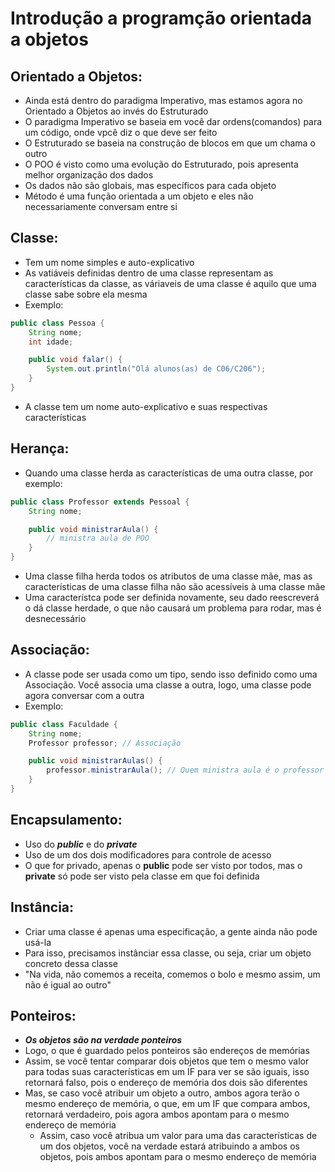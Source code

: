 # Introdução a programção orientada a objetos
## Orientado a Objetos:
- Ainda está dentro do paradigma Imperativo, mas estamos agora no Orientado a Objetos ao invés do Estruturado
- O paradigma Imperativo se baseia em você dar ordens(comandos) para um código, onde vpcê diz o que deve ser feito
- O Estruturado se baseia na construção de blocos em que um chama o outro
- O POO é visto como uma evolução do Estruturado, pois apresenta melhor organização dos dados
- Os dados não são globais, mas específicos para cada objeto
- Método é uma função orientada a um objeto e eles não necessariamente conversam entre si
## Classe:
- Tem um nome simples e auto-explicativo
- As vatiáveis definidas dentro de uma classe representam as características da classe, as váriaveis de uma classe é aquilo que uma classe sabe sobre ela mesma
- Exemplo:
```java
public class Pessoa {
    String nome;
    int idade;

    public void falar() {
        System.out.println("Olá alunos(as) de C06/C206");
    }
}
```
- A classe tem um nome auto-explicativo e suas respectivas características
## Herança:
- Quando uma classe herda as características de uma outra classe, por exemplo:
```java
public class Professor extends Pessoal {
    String nome;

    public void ministrarAula() {
        // ministra aula de POO
    }
}
```
- Uma classe filha herda todos os atributos de uma classe mãe, mas as características de uma classe filha não são acessíveis à uma classe mãe
- Uma característca pode ser definida novamente, seu dado reescreverá o dá classe herdade, o que não causará um problema para rodar, mas é desnecessário
## Associação:
- A classe pode ser usada como um tipo, sendo isso definido como uma Associação. Você associa uma classe a outra, logo, uma classe pode agora conversar com a outra
- Exemplo:
```java
public class Faculdade {
    String nome;
    Professor professor; // Associação

    public void ministrarAulas() {
        professor.ministrarAula(); // Quem ministra aula é o professor
    }
}
```
## Encapsulamento:
- Uso do ***public*** e do ***private***
- Uso de um dos dois modificadores para controle de acesso
- O que for privado, apenas o **public** pode ser visto por todos, mas o **private** só pode ser visto pela classe em que foi definida
## Instância:
- Criar uma classe é apenas uma especificação, a gente ainda não pode usá-la
- Para isso, precisamos instânciar essa classe, ou seja, criar um objeto concreto dessa classe
- "Na vida, não comemos a receita, comemos o bolo e mesmo assim, um não é igual ao outro"
## Ponteiros: 
- ***Os objetos são na verdade ponteiros***
- Logo, o que é guardado pelos ponteiros são endereços de memórias
- Assim, se você tentar comparar dois objetos que tem o mesmo valor para todas suas características em um IF para ver se são iguais, isso retornará falso, pois o endereço de memória dos dois são diferentes
- Mas, se caso você atribuir um objeto a outro, ambos agora terão o mesmo endereço de memória, o que, em um IF que compara ambos, retornará verdadeiro, pois agora ambos apontam para o mesmo endereço de memória
  - Assim, caso você atribua um valor para uma das características de um dos objetos, você na verdade estará atribuindo a ambos os objetos, pois ambos apontam para o mesmo endereço de memória  
